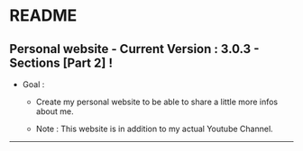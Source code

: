 # README

## Personal website - Current Version : 3.0.3 - Sections [Part 2] !

- Goal :
    - Create my personal website to be able to share a little more infos about me.

    - Note : This website is in addition to my actual Youtube Channel.

___
